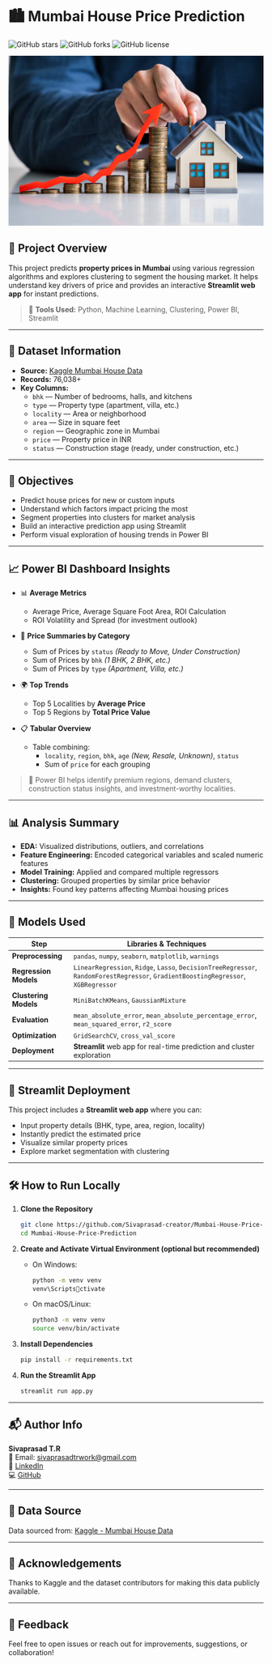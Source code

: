 
# 🏙️ Mumbai House Price Prediction

![GitHub stars](https://img.shields.io/github/stars/Sivaprasad-creator/Mumbai-House-Price-Prediction)
![GitHub forks](https://img.shields.io/github/forks/Sivaprasad-creator/Mumbai-House-Price-Prediction)
![GitHub license](https://img.shields.io/github/license/Sivaprasad-creator/Mumbai-House-Price-Prediction)

![image alt](https://github.com/Sivaprasad-creator/Mumbai-House-Price-Prediction/blob/34f29cb2779f232673ad3dda3003523924a10c46/House%20price.jpg)

## 📌 Project Overview

This project predicts **property prices in Mumbai** using various regression algorithms and explores clustering to segment the housing market. It helps understand key drivers of price and provides an interactive **Streamlit web app** for instant predictions.

> 🔧 **Tools Used:** Python, Machine Learning, Clustering, Power BI, Streamlit

---

## 📁 Dataset Information

- **Source:** [Kaggle Mumbai House Data](https://www.kaggle.com/datasets/tilakjain/mumbai-house-data)  
- **Records:** 76,038+
- **Key Columns:**
  - `bhk` — Number of bedrooms, halls, and kitchens  
  - `type` — Property type (apartment, villa, etc.)  
  - `locality` — Area or neighborhood  
  - `area` — Size in square feet  
  - `region` — Geographic zone in Mumbai  
  - `price` — Property price in INR  
  - `status` — Construction stage (ready, under construction, etc.)

---

## 🎯 Objectives

- Predict house prices for new or custom inputs  
- Understand which factors impact pricing the most  
- Segment properties into clusters for market analysis  
- Build an interactive prediction app using Streamlit  
- Perform visual exploration of housing trends in Power BI

---

## 📈 Power BI Dashboard Insights

- 📊 **Average Metrics**  
  - Average Price, Average Square Foot Area, ROI Calculation  
  - ROI Volatility and Spread (for investment outlook)

- 🧱 **Price Summaries by Category**  
  - Sum of Prices by `status` *(Ready to Move, Under Construction)*  
  - Sum of Prices by `bhk` *(1 BHK, 2 BHK, etc.)*  
  - Sum of Prices by `type` *(Apartment, Villa, etc.)*

- 🌍 **Top Trends**  
  - Top 5 Localities by **Average Price**  
  - Top 5 Regions by **Total Price Value**

- 📋 **Tabular Overview**  
  - Table combining:  
    - `locality`, `region`, `bhk`, `age` *(New, Resale, Unknown)*, `status`  
    - Sum of `price` for each grouping

> 📌 Power BI helps identify premium regions, demand clusters, construction status insights, and investment-worthy localities.

---

## 📊 Analysis Summary

- **EDA:** Visualized distributions, outliers, and correlations  
- **Feature Engineering:** Encoded categorical variables and scaled numeric features  
- **Model Training:** Applied and compared multiple regressors  
- **Clustering:** Grouped properties by similar price behavior  
- **Insights:** Found key patterns affecting Mumbai housing prices

---

## 🤖 Models Used

| Step                   | Libraries & Techniques                                                                                                        |
|------------------------|-------------------------------------------------------------------------------------------------------------------------------|
| **Preprocessing**      | `pandas`, `numpy`, `seaborn`, `matplotlib`, `warnings`                                                                        |
| **Regression Models**  | `LinearRegression`, `Ridge`, `Lasso`, `DecisionTreeRegressor`, `RandomForestRegressor`, `GradientBoostingRegressor`, `XGBRegressor` |
| **Clustering Models**  | `MiniBatchKMeans`, `GaussianMixture`                                                                                          |
| **Evaluation**         | `mean_absolute_error`, `mean_absolute_percentage_error`, `mean_squared_error`, `r2_score`                                      |
| **Optimization**       | `GridSearchCV`, `cross_val_score`                                                                                             |
| **Deployment**         | **Streamlit** web app for real-time prediction and cluster exploration                                                         |

---

## 🚀 Streamlit Deployment

This project includes a **Streamlit web app** where you can:

- Input property details (BHK, type, area, region, locality)
- Instantly predict the estimated price  
- Visualize similar property prices  
- Explore market segmentation with clustering  

---

## 🛠️ How to Run Locally

1. **Clone the Repository**
   ```bash
   git clone https://github.com/Sivaprasad-creator/Mumbai-House-Price-Prediction.git
   cd Mumbai-House-Price-Prediction
   ```

2. **Create and Activate Virtual Environment (optional but recommended)**  
   - On Windows:
     ```bash
     python -m venv venv
     venv\Scriptsctivate
     ```
   - On macOS/Linux:
     ```bash
     python3 -m venv venv
     source venv/bin/activate
     ```

3. **Install Dependencies**
   ```bash
   pip install -r requirements.txt
   ```

4. **Run the Streamlit App**
   ```bash
   streamlit run app.py
   ```

---

## 📬 Author Info

**Sivaprasad T.R**  
📧 Email: sivaprasadtrwork@gmail.com  
🔗 [LinkedIn](https://www.linkedin.com/in/sivaprasad-t-r)  
💻 [GitHub](https://github.com/Sivaprasad-creator)

---

## 📜 Data Source

Data sourced from: [Kaggle - Mumbai House Data](https://www.kaggle.com/datasets/tilakjain/mumbai-house-data)

---

## 🙏 Acknowledgements

Thanks to Kaggle and the dataset contributors for making this data publicly available.

---

## 💬 Feedback

Feel free to open issues or reach out for improvements, suggestions, or collaboration!
